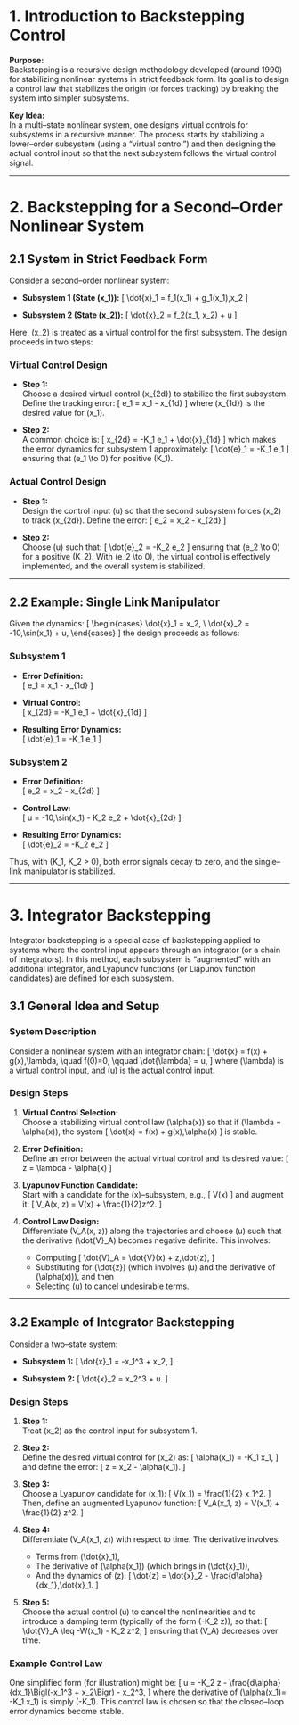 # 1. Introduction to Backstepping Control

**Purpose:**  
Backstepping is a recursive design methodology developed (around 1990) for stabilizing nonlinear systems in strict feedback form. Its goal is to design a control law that stabilizes the origin (or forces tracking) by breaking the system into simpler subsystems.

**Key Idea:**  
In a multi–state nonlinear system, one designs virtual controls for subsystems in a recursive manner. The process starts by stabilizing a lower–order subsystem (using a “virtual control”) and then designing the actual control input so that the next subsystem follows the virtual control signal.

---

# 2. Backstepping for a Second–Order Nonlinear System

## 2.1 System in Strict Feedback Form

Consider a second–order nonlinear system:

- **Subsystem 1 (State \(x_1\)):**
  \[
  \dot{x}_1 = f_1(x_1) + g_1(x_1)\,x_2
  \]
  
- **Subsystem 2 (State \(x_2\)):**
  \[
  \dot{x}_2 = f_2(x_1, x_2) + u
  \]

Here, \(x_2\) is treated as a virtual control for the first subsystem. The design proceeds in two steps:

### Virtual Control Design

- **Step 1:**  
  Choose a desired virtual control \(x_{2d}\) to stabilize the first subsystem. Define the tracking error:
  \[
  e_1 = x_1 - x_{1d}
  \]
  where \(x_{1d}\) is the desired value for \(x_1\).

- **Step 2:**  
  A common choice is:
  \[
  x_{2d} = -K_1 e_1 + \dot{x}_{1d}
  \]
  which makes the error dynamics for subsystem 1 approximately:
  \[
  \dot{e}_1 = -K_1 e_1
  \]
  ensuring that \(e_1 \to 0\) for positive \(K_1\).

### Actual Control Design

- **Step 1:**  
  Design the control input \(u\) so that the second subsystem forces \(x_2\) to track \(x_{2d}\). Define the error:
  \[
  e_2 = x_2 - x_{2d}
  \]

- **Step 2:**  
  Choose \(u\) such that:
  \[
  \dot{e}_2 = -K_2 e_2
  \]
  ensuring that \(e_2 \to 0\) for a positive \(K_2\). With \(e_2 \to 0\), the virtual control is effectively implemented, and the overall system is stabilized.

---

## 2.2 Example: Single Link Manipulator

Given the dynamics:
\[
\begin{cases}
\dot{x}_1 = x_2, \\
\dot{x}_2 = -10\,\sin(x_1) + u,
\end{cases}
\]
the design proceeds as follows:

### Subsystem 1

- **Error Definition:**  
  \[
  e_1 = x_1 - x_{1d}
  \]

- **Virtual Control:**  
  \[
  x_{2d} = -K_1 e_1 + \dot{x}_{1d}
  \]
  
- **Resulting Error Dynamics:**  
  \[
  \dot{e}_1 = -K_1 e_1
  \]

### Subsystem 2

- **Error Definition:**  
  \[
  e_2 = x_2 - x_{2d}
  \]

- **Control Law:**  
  \[
  u = -10\,\sin(x_1) - K_2 e_2 + \dot{x}_{2d}
  \]
  
- **Resulting Error Dynamics:**  
  \[
  \dot{e}_2 = -K_2 e_2
  \]

Thus, with \(K_1, K_2 > 0\), both error signals decay to zero, and the single–link manipulator is stabilized.

---

# 3. Integrator Backstepping

Integrator backstepping is a special case of backstepping applied to systems where the control input appears through an integrator (or a chain of integrators). In this method, each subsystem is “augmented” with an additional integrator, and Lyapunov functions (or Liapunov function candidates) are defined for each subsystem.

## 3.1 General Idea and Setup

### System Description

Consider a nonlinear system with an integrator chain:
\[
\dot{x} = f(x) + g(x)\,\lambda, \quad f(0)=0, \qquad \dot{\lambda} = u,
\]
where \(\lambda\) is a virtual control input, and \(u\) is the actual control input.

### Design Steps

1. **Virtual Control Selection:**  
   Choose a stabilizing virtual control law \(\alpha(x)\) so that if \(\lambda = \alpha(x)\), the system
   \[
   \dot{x} = f(x) + g(x)\,\alpha(x)
   \]
   is stable.

2. **Error Definition:**  
   Define an error between the actual virtual control and its desired value:
   \[
   z = \lambda - \alpha(x)
   \]

3. **Lyapunov Function Candidate:**  
   Start with a candidate for the \(x\)–subsystem, e.g., 
   \[
   V(x)
   \]
   and augment it:
   \[
   V_A(x, z) = V(x) + \frac{1}{2}z^2.
   \]

4. **Control Law Design:**  
   Differentiate \(V_A(x, z)\) along the trajectories and choose \(u\) such that the derivative \(\dot{V}_A\) becomes negative definite. This involves:
   - Computing
     \[
     \dot{V}_A = \dot{V}(x) + z\,\dot{z},
     \]
   - Substituting for \(\dot{z}\) (which involves \(u\) and the derivative of \(\alpha(x)\)), and then
   - Selecting \(u\) to cancel undesirable terms.

---

## 3.2 Example of Integrator Backstepping

Consider a two–state system:

- **Subsystem 1:**
  \[
  \dot{x}_1 = -x_1^3 + x_2,
  \]
  
- **Subsystem 2:**
  \[
  \dot{x}_2 = x_2^3 + u.
  \]

### Design Steps

1. **Step 1:**  
   Treat \(x_2\) as the control input for subsystem 1.

2. **Step 2:**  
   Define the desired virtual control for \(x_2\) as:
   \[
   \alpha(x_1) = -K_1 x_1,
   \]
   and define the error:
   \[
   z = x_2 - \alpha(x_1).
   \]

3. **Step 3:**  
   Choose a Lyapunov candidate for \(x_1\):
   \[
   V(x_1) = \frac{1}{2} x_1^2.
   \]
   Then, define an augmented Lyapunov function:
   \[
   V_A(x_1, z) = V(x_1) + \frac{1}{2} z^2.
   \]

4. **Step 4:**  
   Differentiate \(V_A(x_1, z)\) with respect to time. The derivative involves:
   - Terms from \(\dot{x}_1\),
   - The derivative of \(\alpha(x_1)\) (which brings in \(\dot{x}_1\)),
   - And the dynamics of \(z\):
     \[
     \dot{z} = \dot{x}_2 - \frac{d\alpha}{dx_1}\,\dot{x}_1.
     \]

5. **Step 5:**  
   Choose the actual control \(u\) to cancel the nonlinearities and to introduce a damping term (typically of the form \(-K_2 z\)), so that:
   \[
   \dot{V}_A \leq -W(x_1) - K_2 z^2,
   \]
   ensuring that \(V_A\) decreases over time.

### Example Control Law

One simplified form (for illustration) might be:
\[
u = -K_2 z - \frac{d\alpha}{dx_1}\Bigl(-x_1^3 + x_2\Bigr) - x_2^3,
\]
where the derivative of \(\alpha(x_1)= -K_1 x_1\) is simply \(-K_1\). This control law is chosen so that the closed–loop error dynamics become stable.
